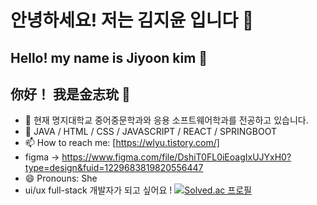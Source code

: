 # 안녕하세요! 저는 김지윤 입니다 👋
## Hello! my name is Jiyoon kim 👋
## 你好！ 我是金志玧 👋

- 🌱 현재 명지대학교 중어중문학과와 응용 소프트웨어학과를 전공하고 있습니다.
- 💬 JAVA / HTML / CSS / JAVASCRIPT / REACT / SPRINGBOOT
- 📫 How to reach me: [https://wlyu.tistory.com/]
- figma -> https://www.figma.com/file/DshiT0FL0iEoagIxUJYxH0?type=design&fuid=1229683819820556447
- 😄 Pronouns: She
- ui/ux full-stack 개발자가 되고 싶어요 !
[![Solved.ac 프로필](http://mazassumnida.wtf/api/v2/generate_badge?boj=wldbs886)](https://solved.ac/백준닉네임)

